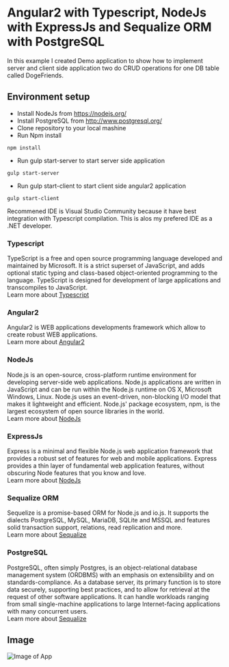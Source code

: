 # Angular2 with Typescript, NodeJs with ExpressJs and Sequalize ORM with PostgreSQL
In this example I created Demo application to show how to implement server and client side application two do CRUD operations for one DB table called DogeFriends.

## Environment setup
* Install NodeJs from https://nodejs.org/
* Install PostgreSQL from http://www.postgresql.org/
* Clone repository to your local mashine
* Run Npm install
```
npm install
```
* Run gulp start-server to start server side application
```
gulp start-server
```
* Run gulp start-client to start client side angular2 application
```
gulp start-client
```
Recommened IDE is Visual Studio Community because it have best integration with Typescript compilation. This is alos my prefered IDE as a .NET developer.

### Typescript
TypeScript is a free and open source programming language developed and maintained by Microsoft. It is a strict superset of JavaScript, and adds optional static typing and class-based object-oriented programming to the language. TypeScript is designed for development of large applications and transcompiles to JavaScript. <br/>
Learn more about [Typescript](https://github.com/Microsoft/TypeScript/wiki)

### Angular2
Angular2 is WEB applications developments framework which allow to create robust WEB applications. <br/>
Learn more about [Angular2](https://angular.io/)

### NodeJs
Node.js is an open-source, cross-platform runtime environment for developing server-side web applications. Node.js applications are written in JavaScript and can be run within the Node.js runtime on OS X, Microsoft Windows, Linux. Node.js uses an event-driven, non-blocking I/O model that makes it lightweight and efficient. Node.js' package ecosystem, npm, is the largest ecosystem of open source libraries in the world. <br/>
Learn more about [NodeJs](https://nodejs.org/)

### ExpressJs
Express is a minimal and flexible Node.js web application framework that provides a robust set of features for web and mobile applications. Express provides a thin layer of fundamental web application features, without obscuring Node features that you know and love. <br/>
Learn more about [NodeJs](http://expressjs.com/)

### Sequalize ORM
Sequelize is a promise-based ORM for Node.js and io.js. It supports the dialects PostgreSQL, MySQL, MariaDB, SQLite and MSSQL and features solid transaction support, relations, read replication and more. <br/>
Learn more about [Sequalize](http://docs.sequelizejs.com/)

### PostgreSQL
PostgreSQL, often simply Postgres, is an object-relational database management system (ORDBMS) with an emphasis on extensibility and on standards-compliance. As a database server, its primary function is to store data securely, supporting best practices, and to allow for retrieval at the request of other software applications. It can handle workloads ranging from small single-machine applications to large Internet-facing applications with many concurrent users. <br/>
Learn more about [Sequalize](http://www.postgresql.org/)

## Image
![Image of App](https://github.com/Anjmao/angular2-dogeapp/blob/master/app-img.png)


